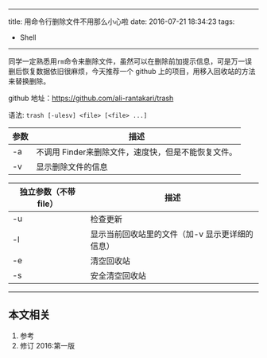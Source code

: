 ----
title: 用命令行删除文件不用那么小心啦
date: 2016-07-21 18:34:23
tags:
- Shell
----
同学一定熟悉用`rm`命令来删除文件，虽然可以在删除前加提示信息，可是万一误删后恢复数据依旧很麻烦，今天推荐一个 github 上的项目，用移入回收站的方法来替换删除。

github 地址：<https://github.com/ali-rantakari/trash>

语法: `trash [-ulesv] <file> [<file> ...]`

参数|描述
---|---
-a|不调用 Finder来删除文件，速度快，但是不能恢复文件。
-v|显示删除文件的信息

独立参数（不带 file）|描述
---|---
-u|检查更新
-l|显示当前回收站里的文件（加-v 显示更详细的信息）
-e|清空回收站
-s|安全清空回收站

***
## 本文相关
1. 参考
1. 修订
2016:第一版
